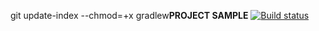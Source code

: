 git update-index --chmod=+x gradlew**PROJECT SAMPLE**  [![Build status](https://ci.appveyor.com/api/projects/status/ya9979nqq7c99uny?svg=true)](https://ci.appveyor.com/project/KolukaYulia/deliveryform)
